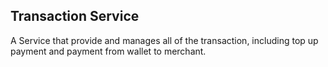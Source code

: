 ## Transaction Service

A Service that provide and manages all of the transaction, including top up payment and payment from wallet to merchant.
